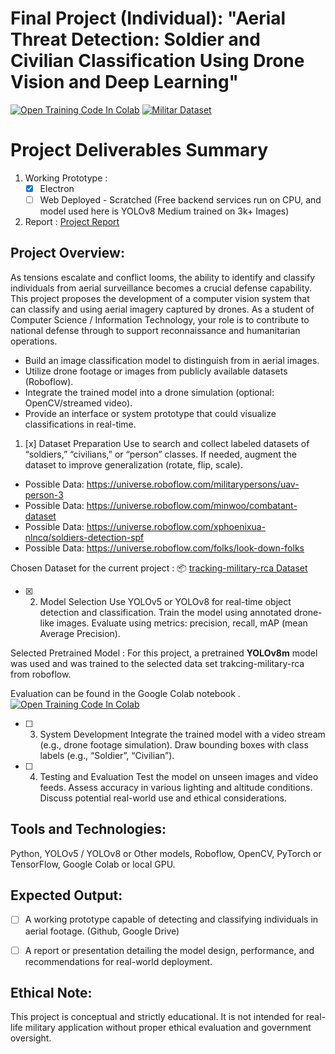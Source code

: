 # **Final Project (Individual): "Aerial Threat Detection: Soldier and Civilian Classification Using Drone Vision and Deep Learning"**

[![Open Training Code In Colab](https://colab.research.google.com/assets/colab-badge.svg)](https://colab.research.google.com/drive/1R_2fwjSQjpwR9k66QVFUqtVJzTt6Um9h?usp=sharing) [![Militar Dataset]()](https://universe.roboflow.com/escola-naval-4yw3p/tracking-military-rca)

# Project Deliverables Summary
1. Working Prototype :
    - [x] Electron
    - [ ] Web Deployed - Scratched (Free backend services run on CPU, and model used here is YOLOv8 Medium trained on 3k+ Images)
2. Report : [Project Report](https://docs.google.com/document/d/1pTKqcTS0gwnLMfR6LtQVhf3tc2eR6zcd4SbvUdzQlAA/edit?usp=sharing)


## Project Overview:

As tensions escalate and conflict looms, the ability to identify and classify individuals from aerial surveillance becomes a crucial defense capability. This project proposes the development of a computer vision system that can classify and using aerial imagery captured by drones. As a student of Computer Science / Information Technology, your role is to contribute to national defense through to support reconnaissance and humanitarian operations.

* Build an image classification model to distinguish from in aerial images.
* Utilize drone footage or images from publicly available datasets (Roboflow). 
* Integrate the trained model into a drone simulation (optional: OpenCV/streamed video).
* Provide an interface or system prototype that could visualize classifications in real-time.

1. [x] Dataset Preparation
Use to search and collect labeled datasets of “soldiers,” “civilians,” or “person” classes.
If needed, augment the dataset to improve generalization (rotate, flip, scale).

* Possible Data: https://universe.roboflow.com/militarypersons/uav-person-3
* Possible Data: https://universe.roboflow.com/minwoo/combatant-dataset
* Possible Data: https://universe.roboflow.com/xphoenixua-nlncq/soldiers-detection-spf
* Possible Data: https://universe.roboflow.com/folks/look-down-folks

Chosen Dataset for the current project : 📦 [tracking-military-rca Dataset](https://universe.roboflow.com/escola-naval-4yw3p/tracking-military-rca)


- [x] 2. Model Selection
Use YOLOv5 or YOLOv8 for real-time object detection and classification.
Train the model using annotated drone-like images.
Evaluate using metrics: precision, recall, mAP (mean Average Precision).

Selected Pretrained Model : For this project, a pretrained **YOLOv8m** model was used and was trained to the selected data set trakcing-military-rca from roboflow.

Evaluation can be found in the Google Colab notebook . [![Open Training Code In Colab](https://colab.research.google.com/assets/colab-badge.svg)](https://colab.research.google.com/drive/1R_2fwjSQjpwR9k66QVFUqtVJzTt6Um9h?usp=sharing)


- [ ] 3. System Development
Integrate the trained model with a video stream (e.g., drone footage simulation).
Draw bounding boxes with class labels (e.g., “Soldier”, “Civilian”).


- [ ] 4. Testing and Evaluation
Test the model on unseen images and video feeds.
Assess accuracy in various lighting and altitude conditions.
Discuss potential real-world use and ethical considerations.



## Tools and Technologies:
Python, YOLOv5 / YOLOv8 or Other models, Roboflow, OpenCV, PyTorch or TensorFlow, Google Colab or local GPU.


## Expected Output:
- [ ] A working prototype capable of detecting and classifying individuals in aerial footage. (Github, Google Drive)
- [ ] A report or presentation detailing the model design, performance, and recommendations for real-world deployment.


## Ethical Note:
This project is conceptual and strictly educational. It is not intended for real-life military application without proper ethical evaluation and government oversight.
